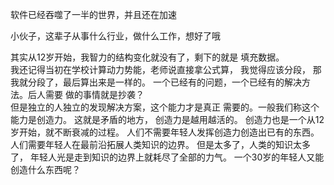 软件已经吞噬了一半的世界，并且还在加速

小伙子，这辈子从事什么行业，做什么工作，想好了哦


其实从12岁开始，我智力的结构变化就没有了，剩下的就是
填充数据。  
我还记得当初在学校计算动力势能，老师说直接拿公式算，
我觉得应该分段， 那我就分段了，最后算出来是一样的。
一个已经有的问题，一个已经有的解决方法。后人需要
做的事情就是抄袭？  
但是独立的人独立的发现解决方案，这个能力才是真正
需要的。一般我们称这个能力是创造力。
这就是矛盾的地方， 创造力是越用越活的。
创造力也是一个从12岁开始，就不断衰减的过程。
人们不需要年轻人发挥创造力创造出已有的东西。
人们需要年轻人在最前沿拓展人类知识的边界。
但是太多了，人类的知识太多了，
年轻人光是走到知识的边界上就耗尽了全部的力气。
一个30岁的年轻人又能创造什么东西呢？
